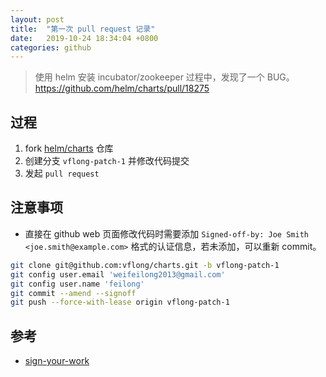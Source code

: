 ```yaml
---
layout: post
title:  "第一次 pull request 记录"
date:   2019-10-24 18:34:04 +0800
categories: github
---
```


> 使用 helm 安装 incubator/zookeeper 过程中，发现了一个 BUG。
https://github.com/helm/charts/pull/18275

## 过程
1. fork [helm/charts](https://github.com/helm/charts) 仓库
2. 创建分支 `vflong-patch-1` 并修改代码提交
3. 发起 `pull request`

## 注意事项
* 直接在 github web 页面修改代码时需要添加 `Signed-off-by: Joe Smith <joe.smith@example.com>` 格式的认证信息，若未添加，可以重新 commit。
```bash
git clone git@github.com:vflong/charts.git -b vflong-patch-1
git config user.email 'weifeilong2013@gmail.com'
git config user.name 'feilong'
git commit --amend --signoff
git push --force-with-lease origin vflong-patch-1
```


## 参考
* [sign-your-work](https://github.com/helm/charts/blob/master/CONTRIBUTING.md#sign-your-work)
